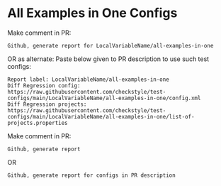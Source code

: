 # All Examples in One Configs
Make comment in PR:
```
Github, generate report for LocalVariableName/all-examples-in-one
```
OR as alternate:
Paste below given to PR description to use such test configs:
```
Report label: LocalVariableName/all-examples-in-one
Diff Regression config: https://raw.githubusercontent.com/checkstyle/test-configs/main/LocalVariableName/all-examples-in-one/config.xml
Diff Regression projects: https://raw.githubusercontent.com/checkstyle/test-configs/main/LocalVariableName/all-examples-in-one/list-of-projects.properties
```
Make comment in PR:
```
Github, generate report
```
OR
```
Github, generate report for configs in PR description
```
